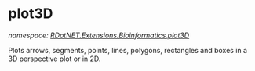 ﻿# plot3D
_namespace: [RDotNET.Extensions.Bioinformatics.plot3D](./index.md)_

Plots arrows, segments, points, lines, polygons, rectangles and boxes in a 3D perspective plot or in 2D.




